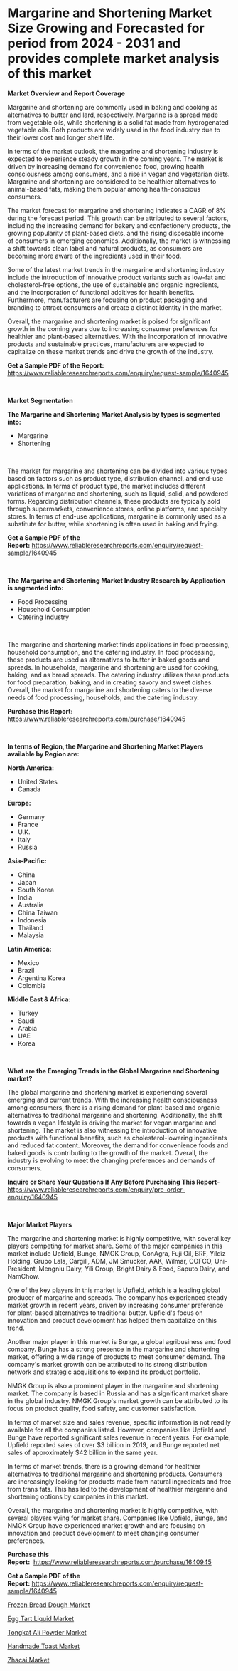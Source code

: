 <p><h1>Margarine and Shortening Market Size Growing and Forecasted for period from 2024 - 2031 and provides complete market analysis of this market</h1></p><p><strong>Market Overview and Report Coverage</strong></p>
<p><p>Margarine and shortening are commonly used in baking and cooking as alternatives to butter and lard, respectively. Margarine is a spread made from vegetable oils, while shortening is a solid fat made from hydrogenated vegetable oils. Both products are widely used in the food industry due to their lower cost and longer shelf life.</p><p>In terms of the market outlook, the margarine and shortening industry is expected to experience steady growth in the coming years. The market is driven by increasing demand for convenience food, growing health consciousness among consumers, and a rise in vegan and vegetarian diets. Margarine and shortening are considered to be healthier alternatives to animal-based fats, making them popular among health-conscious consumers.</p><p>The market forecast for margarine and shortening indicates a CAGR of 8% during the forecast period. This growth can be attributed to several factors, including the increasing demand for bakery and confectionery products, the growing popularity of plant-based diets, and the rising disposable income of consumers in emerging economies. Additionally, the market is witnessing a shift towards clean label and natural products, as consumers are becoming more aware of the ingredients used in their food.</p><p>Some of the latest market trends in the margarine and shortening industry include the introduction of innovative product variants such as low-fat and cholesterol-free options, the use of sustainable and organic ingredients, and the incorporation of functional additives for health benefits. Furthermore, manufacturers are focusing on product packaging and branding to attract consumers and create a distinct identity in the market.</p><p>Overall, the margarine and shortening market is poised for significant growth in the coming years due to increasing consumer preferences for healthier and plant-based alternatives. With the incorporation of innovative products and sustainable practices, manufacturers are expected to capitalize on these market trends and drive the growth of the industry.</p></p>
<p><strong>Get a Sample PDF of the Report:</strong> <a href="https://www.reliableresearchreports.com/enquiry/request-sample/1640945">https://www.reliableresearchreports.com/enquiry/request-sample/1640945</a></p>
<p>&nbsp;</p>
<p><strong>Market Segmentation</strong></p>
<p><strong>The Margarine and Shortening Market Analysis by types is segmented into:</strong></p>
<p><ul><li>Margarine</li><li>Shortening</li></ul></p>
<p>&nbsp;</p>
<p><p>The market for margarine and shortening can be divided into various types based on factors such as product type, distribution channel, and end-use applications. In terms of product type, the market includes different variations of margarine and shortening, such as liquid, solid, and powdered forms. Regarding distribution channels, these products are typically sold through supermarkets, convenience stores, online platforms, and specialty stores. In terms of end-use applications, margarine is commonly used as a substitute for butter, while shortening is often used in baking and frying.</p></p>
<p><strong>Get a Sample PDF of the Report:</strong>&nbsp;<a href="https://www.reliableresearchreports.com/enquiry/request-sample/1640945">https://www.reliableresearchreports.com/enquiry/request-sample/1640945</a></p>
<p>&nbsp;</p>
<p><strong>The Margarine and Shortening Market Industry Research by Application is segmented into:</strong></p>
<p><ul><li>Food Processing</li><li>Household Consumption</li><li>Catering Industry</li></ul></p>
<p>&nbsp;</p>
<p><p>The margarine and shortening market finds applications in food processing, household consumption, and the catering industry. In food processing, these products are used as alternatives to butter in baked goods and spreads. In households, margarine and shortening are used for cooking, baking, and as bread spreads. The catering industry utilizes these products for food preparation, baking, and in creating savory and sweet dishes. Overall, the market for margarine and shortening caters to the diverse needs of food processing, households, and the catering industry.</p></p>
<p><strong>Purchase this Report:</strong>&nbsp; <a href="https://www.reliableresearchreports.com/purchase/1640945">https://www.reliableresearchreports.com/purchase/1640945</a></p>
<p>&nbsp;</p>
<p><strong>In terms of Region, the Margarine and Shortening Market Players available by Region are:</strong></p>
<p>
    <p> <strong> North America: </strong>
        <ul>
            <li>United States</li>
            <li>Canada</li>
        </ul>
        </p> 
    <p> <strong> Europe: </strong>
        <ul>
            <li>Germany</li>
            <li>France</li>
            <li>U.K.</li>
            <li>Italy</li>
            <li>Russia</li>
        </ul>
        </p> 
    <p> <strong> Asia-Pacific: </strong>
        <ul>
            <li>China</li>
            <li>Japan</li>
            <li>South Korea</li>
            <li>India</li>
            <li>Australia</li>
            <li>China Taiwan</li>
            <li>Indonesia</li>
            <li>Thailand</li>
            <li>Malaysia</li>
        </ul>
        </p> 
    <p> <strong> Latin America: </strong>
        <ul>
            <li>Mexico</li>
            <li>Brazil</li>
            <li>Argentina Korea</li>
            <li>Colombia</li>
        </ul>
        </p> 
    <p> <strong> Middle East & Africa: </strong>
        <ul>
            <li>Turkey</li>
            <li>Saudi</li>
            <li>Arabia</li>
            <li>UAE</li>
            <li>Korea</li>
        </ul>
    </p>
    </p>
<p>&nbsp;</p>
<p><strong>What are the Emerging Trends in the Global Margarine and Shortening market?</strong></p>
<p><p>The global margarine and shortening market is experiencing several emerging and current trends. With the increasing health consciousness among consumers, there is a rising demand for plant-based and organic alternatives to traditional margarine and shortening. Additionally, the shift towards a vegan lifestyle is driving the market for vegan margarine and shortening. The market is also witnessing the introduction of innovative products with functional benefits, such as cholesterol-lowering ingredients and reduced fat content. Moreover, the demand for convenience foods and baked goods is contributing to the growth of the market. Overall, the industry is evolving to meet the changing preferences and demands of consumers.</p></p>
<p><strong>Inquire or Share Your Questions If Any Before Purchasing This Report</strong>- <a href="https://www.reliableresearchreports.com/enquiry/pre-order-enquiry/1640945">https://www.reliableresearchreports.com/enquiry/pre-order-enquiry/1640945</a></p>
<p>&nbsp;</p>
<p><strong>Major Market Players</strong></p>
<p><p>The margarine and shortening market is highly competitive, with several key players competing for market share. Some of the major companies in this market include Upfield, Bunge, NMGK Group, ConAgra, Fuji Oil, BRF, Yildiz Holding, Grupo Lala, Cargill, ADM, JM Smucker, AAK, Wilmar, COFCO, Uni-President, Mengniu Dairy, Yili Group, Bright Dairy & Food, Saputo Dairy, and NamChow.</p><p>One of the key players in this market is Upfield, which is a leading global producer of margarine and spreads. The company has experienced steady market growth in recent years, driven by increasing consumer preference for plant-based alternatives to traditional butter. Upfield's focus on innovation and product development has helped them capitalize on this trend.</p><p>Another major player in this market is Bunge, a global agribusiness and food company. Bunge has a strong presence in the margarine and shortening market, offering a wide range of products to meet consumer demand. The company's market growth can be attributed to its strong distribution network and strategic acquisitions to expand its product portfolio.</p><p>NMGK Group is also a prominent player in the margarine and shortening market. The company is based in Russia and has a significant market share in the global industry. NMGK Group's market growth can be attributed to its focus on product quality, food safety, and customer satisfaction.</p><p>In terms of market size and sales revenue, specific information is not readily available for all the companies listed. However, companies like Upfield and Bunge have reported significant sales revenue in recent years. For example, Upfield reported sales of over $3 billion in 2019, and Bunge reported net sales of approximately $42 billion in the same year.</p><p>In terms of market trends, there is a growing demand for healthier alternatives to traditional margarine and shortening products. Consumers are increasingly looking for products made from natural ingredients and free from trans fats. This has led to the development of healthier margarine and shortening options by companies in this market.</p><p>Overall, the margarine and shortening market is highly competitive, with several players vying for market share. Companies like Upfield, Bunge, and NMGK Group have experienced market growth and are focusing on innovation and product development to meet changing consumer preferences.</p></p>
<p><strong>Purchase this Report:</strong>&nbsp;&nbsp;<a href="https://www.reliableresearchreports.com/purchase/1640945">https://www.reliableresearchreports.com/purchase/1640945</a></p>
<p></p>
<p><strong>Get a Sample PDF of the Report:</strong>&nbsp;<a href="https://www.reliableresearchreports.com/enquiry/request-sample/1640945">https://www.reliableresearchreports.com/enquiry/request-sample/1640945</a></p>
<p><p><a href="https://github.com/yoshih12/Market-Research-Report-List-1/blob/main/frozen-bread-dough-market.md">Frozen Bread Dough Market</a></p><p><a href="https://github.com/mharielmesa/Market-Research-Report-List-1/blob/main/egg-tart-liquid-market.md">Egg Tart Liquid Market</a></p><p><a href="https://github.com/wwwkeltoum/Market-Research-Report-List-1/blob/main/tongkat-ali-powder-market.md">Tongkat Ali Powder Market</a></p><p><a href="https://github.com/guneycigdem35/Market-Research-Report-List-1/blob/main/handmade-toast-market.md">Handmade Toast Market</a></p><p><a href="https://github.com/changoleonlaverguenzanoexiste/Market-Research-Report-List-1/blob/main/zhacai-market.md">Zhacai Market</a></p></p>